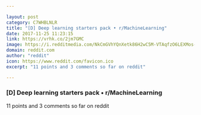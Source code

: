 ```yaml
---

layout: post
category: C7WHBLNLR
title: "[D] Deep learning starters pack • r/MachineLearning"
date: 2017-11-25 11:23:15
link: https://vrhk.co/2jm7GMC
image: https://i.redditmedia.com/NkCmGVhYQnXetk86H2wC5M-VTAqfzO6LEXMos-ZsRC8.png?w=320&s=3141eeafd68cb79d0ad29c63007b280d
domain: reddit.com
author: "reddit"
icon: https://www.reddit.com/favicon.ico
excerpt: "11 points and 3 comments so far on reddit"

---
```


### [D] Deep learning starters pack • r/MachineLearning

11 points and 3 comments so far on reddit